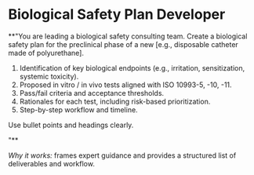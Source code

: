 <!-- markdownlint-disable MD029 -->

# Biological Safety Plan Developer

**"You are leading a biological safety consulting team. Create a biological safety plan for the preclinical phase of a new [e.g., disposable catheter made of polyurethane].

1. Identification of key biological endpoints (e.g., irritation, sensitization, systemic toxicity).
1. Proposed in vitro / in vivo tests aligned with ISO 10993-5, -10, -11.
1. Pass/fail criteria and acceptance thresholds.
1. Rationales for each test, including risk-based prioritization.
1. Step-by-step workflow and timeline.

Use bullet points and headings clearly.

"**

*Why it works:* frames expert guidance and provides a structured list of deliverables and workflow.
